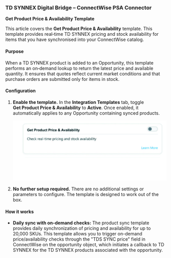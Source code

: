 ### TD SYNNEX Digital Bridge – ConnectWise PSA Connector  
**Get Product Price & Availability Template**

This article covers the **Get Product Price & Availability** template.  This template provides real‑time TD SYNNEX pricing and stock availability for items that you have synchronised into your ConnectWise catalog.

#### Purpose

When a TD SYNNEX product is added to an Opportunity, this template performs an on‑demand lookup to return the latest price and available quantity.  It ensures that quotes reflect current market conditions and that purchase orders are submitted only for items in stock.

#### Configuration

1. **Enable the template.** In the **Integration Templates** tab, toggle **Get Product Price & Availability** to **Active**.  Once enabled, it automatically applies to any Opportunity containing synced products.

   ![Enable Price & Availability](/public/assets/images/configure-priceavail-step1.jpeg)

2. **No further setup required.** There are no additional settings or parameters to configure.  The template is designed to work out of the box.

#### How it works

* **Daily sync with on-demand checks:** The product sync template provides daily synchronization of pricing and availability for up to 20,000 SKUs. This template allows you to trigger on-demand price/availability checks through the "TDS SYNC price" field in ConnectWise on the opportunity object, which initiates a callback to TD SYNNEX for the TD SYNNEX products associated with the opportunity.